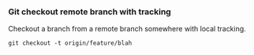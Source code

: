 ### Git checkout remote branch with tracking

Checkout a branch from a remote branch somewhere with local tracking.

`git checkout -t origin/feature/blah`

